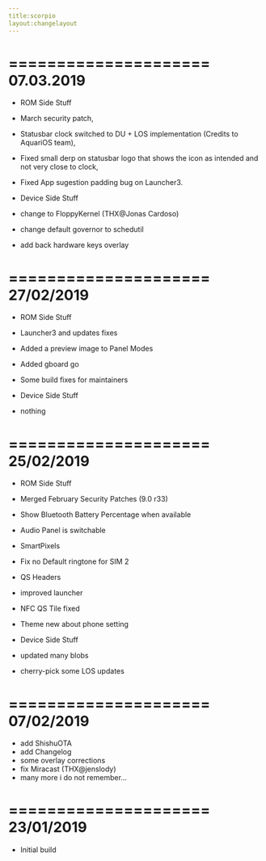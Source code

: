 ```yaml
---
title:scorpio
layout:changelayout
---
```

=====================
    07.03.2019
=====================
* ROM Side Stuff
* March security patch,
* Statusbar clock switched to DU + LOS implementation (Credits to AquariOS team),
* Fixed small derp on statusbar logo that shows the icon as intended and not very close to clock,
* Fixed App sugestion padding bug on Launcher3.

* Device Side Stuff
* change to FloppyKernel (THX@Jonas Cardoso)
* change default governor to schedutil
* add back hardware keys overlay
 
=====================
    27/02/2019
=====================
* ROM Side Stuff
* Launcher3 and updates fixes           
* Added a preview image to Panel Modes           
* Added gboard go           
* Some build fixes for maintainers

* Device Side Stuff
* nothing

=====================
    25/02/2019
=====================
* ROM Side Stuff
* Merged February Security Patches (9.0 r33)
* Show Bluetooth Battery Percentage when available
* Audio Panel is switchable
* SmartPixels
* Fix no Default ringtone for SIM 2
* QS Headers
* improved launcher
* NFC QS Tile fixed
* Theme new about phone setting

* Device Side Stuff
* updated many blobs
* cherry-pick some LOS updates

=====================
    07/02/2019
=====================
* add ShishuOTA
* add Changelog
* some overlay corrections
* fix Miracast (THX@jenslody)
* many more i do not remember...

=====================
    23/01/2019
=====================
* Initial build
